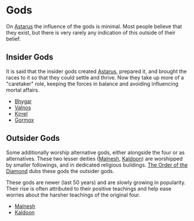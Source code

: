 # Gods

On [Astarus](../planes/astarus.md) the influence of the gods is minimal. Most people believe that they exist, but there is very rarely any indication of this outside of their belief.

## Insider Gods

It is said that the insider gods created [Astarus](../planes/astarus.md), prepared it, and brought the races to it so that they could settle and thrive. Now they take up more of a "caretaker" role, keeping the forces in balance and avoiding influencing mortal affairs.

- [Bhygar](deities/bhygar.md)
- [Valnos](deities/valnos.md)
- [Kirrel](deities/kirrel.md)
- [Gormox](deities/gormox.md)

## Outsider Gods

Some additionally worship alternative gods, either alongside the four or as alternatives. These two lesser deities ([Malnesh](deities/malnesh.md), [Kaldoon](deities/kaldoon.md)) are worshipped by smaller followings, and in dedicated religious buildings. [The Order of the Diamond](../organisations/the-order-of-the-diamond.md) dubs these gods the outsider gods.

These gods are newer (last 50 years) and are slowly growing in popularity. Their rise is often attributed to their positive teachings and help ease worries about the harsher teachings of the original four.

- [Malnesh](deities/malnesh.md)
- [Kaldoon](deities/kaldoon.md)
